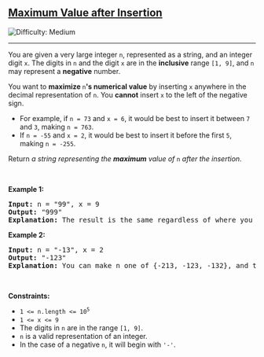 <h2><a href="https://leetcode.com/problems/maximum-value-after-insertion">Maximum Value after Insertion</a></h2> <img src='https://img.shields.io/badge/Difficulty-Medium-orange' alt='Difficulty: Medium' /><hr><p>You are given a very large integer <code>n</code>, represented as a string,​​​​​​ and an integer digit <code>x</code>. The digits in <code>n</code> and the digit <code>x</code> are in the <strong>inclusive</strong> range <code>[1, 9]</code>, and <code>n</code> may represent a <b>negative</b> number.</p>

<p>You want to <strong>maximize </strong><code>n</code><strong>&#39;s numerical value</strong> by inserting <code>x</code> anywhere in the decimal representation of <code>n</code>​​​​​​. You <strong>cannot</strong> insert <code>x</code> to the left of the negative sign.</p>

<ul>
	<li>For example, if <code>n = 73</code> and <code>x = 6</code>, it would be best to insert it between <code>7</code> and <code>3</code>, making <code>n = 763</code>.</li>
	<li>If <code>n = -55</code> and <code>x = 2</code>, it would be best to insert it before the first <code>5</code>, making <code>n = -255</code>.</li>
</ul>

<p>Return <em>a string representing the <strong>maximum</strong> value of </em><code>n</code><em>​​​​​​ after the insertion</em>.</p>

<p>&nbsp;</p>
<p><strong class="example">Example 1:</strong></p>

<pre>
<strong>Input:</strong> n = &quot;99&quot;, x = 9
<strong>Output:</strong> &quot;999&quot;
<strong>Explanation:</strong> The result is the same regardless of where you insert 9.
</pre>

<p><strong class="example">Example 2:</strong></p>

<pre>
<strong>Input:</strong> n = &quot;-13&quot;, x = 2
<strong>Output:</strong> &quot;-123&quot;
<strong>Explanation:</strong> You can make n one of {-213, -123, -132}, and the largest of those three is -123.
</pre>

<p>&nbsp;</p>
<p><strong>Constraints:</strong></p>

<ul>
	<li><code>1 &lt;= n.length &lt;= 10<sup>5</sup></code></li>
	<li><code>1 &lt;= x &lt;= 9</code></li>
	<li>The digits in <code>n</code>​​​ are in the range <code>[1, 9]</code>.</li>
	<li><code>n</code> is a valid representation of an integer.</li>
	<li>In the case of a negative <code>n</code>,​​​​​​ it will begin with <code>&#39;-&#39;</code>.</li>
</ul>
